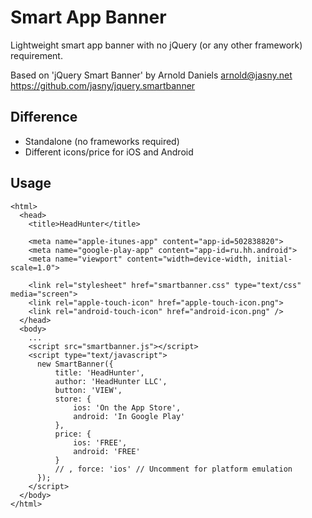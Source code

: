 Smart App Banner
================

Lightweight smart app banner with no jQuery (or any other framework) requirement.

Based on 'jQuery Smart Banner' by Arnold Daniels <arnold@jasny.net> https://github.com/jasny/jquery.smartbanner

## Difference

* Standalone (no frameworks required)
* Different icons/price for iOS and Android

## Usage

    <html>
      <head>
        <title>HeadHunter</title>

        <meta name="apple-itunes-app" content="app-id=502838820">
        <meta name="google-play-app" content="app-id=ru.hh.android">
        <meta name="viewport" content="width=device-width, initial-scale=1.0">

        <link rel="stylesheet" href="smartbanner.css" type="text/css" media="screen">
        <link rel="apple-touch-icon" href="apple-touch-icon.png">
        <link rel="android-touch-icon" href="android-icon.png" />
      </head>
      <body>
        ...
        <script src="smartbanner.js"></script>
        <script type="text/javascript">
          new SmartBanner({
              title: 'HeadHunter',
              author: 'HeadHunter LLC',
              button: 'VIEW',
              store: {
                  ios: 'On the App Store',
                  android: 'In Google Play'
              },
              price: {
                  ios: 'FREE',
                  android: 'FREE'
              }
              // , force: 'ios' // Uncomment for platform emulation
          });
        </script>
      </body>
    </html>